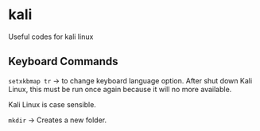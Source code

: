 # kali
Useful codes for kali linux

## Keyboard Commands
```setxkbmap tr``` -> to change keyboard language option. After shut down Kali Linux, this must be run once again because it will no more available. 

Kali Linux is case sensible.

```mkdir``` -> Creates a new folder.

